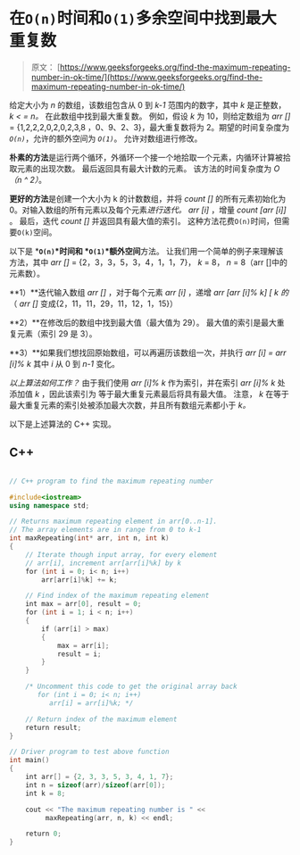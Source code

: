 # 在`O(n)`时间和`O(1)`多余空间中找到最大重复数

> 原文： [https://www.geeksforgeeks.org/find-the-maximum-repeating-number-in-ok-time/](https://www.geeksforgeeks.org/find-the-maximum-repeating-number-in-ok-time/)

给定大小为 *n* 的数组，该数组包含从 0 到 *k-1* 范围内的数字，其中 *k* 是正整数， *k < = n。* 在此数组中找到最大重复数。 例如，假设 *k* 为 10，则给定数组为 *arr []* = {1,2,2,2,0,2,0,2,3,8 ，0、9、2、3}，最大重复数将为 2。期望的时间复杂度为 *`O(n)`*，允许的额外空间为 *`O(1)`*。 允许对数组进行修改。



**朴素的方法**是运行两个循环，外循环一个接一个地拾取一个元素，内循环计算被拾取元素的出现次数。 最后返回具有最大计数的元素。 该方法的时间复杂度为 *O（n ^ 2）*。

**更好的方法**是创建一个大小为 k 的计数数组，并将 *count []* 的所有元素初始化为 0。对输入数组的所有元素以及每个元素*进行迭代。 arr [i]* ，增量 *count [arr [i]]* 。 最后，迭代 *count []* 并返回具有最大值的索引。 这种方法花费`O(n)`时间，但需要`O(k)`空间。

以下是 ***`O(n)`*时间和 *`O(1)`*额外空间**方法。 让我们用一个简单的例子来理解该方法，其中 *arr []* = {2，3，3，5，3，4，1，1，7}， *k* = 8， *n* = 8（arr []中的元素数）。

**1）**迭代输入数组 *arr []* ，对于每个元素 *arr [i]* ，递增 *arr [arr [i]% k] [ *k* 的*（ *arr []* 变成{2，11，11，29，11，12，1，15}）

**2）**在修改后的数组中找到最大值（最大值为 29）。 最大值的索引是最大重复元素（索引 29 是 3）。

**3）**如果我们想找回原始数组，可以再遍历该数组一次，并执行 *arr [i] = arr [i]% k* 其中 *i* 从 0 到 *n-1* 变化。

*以上算法如何工作？* 由于我们使用 *arr [i]% k* 作为索引，并在索引 *arr [i]% k* 处添加值 *k* ，因此该索引为 等于最大重复元素最后将具有最大值。 注意， *k* 在等于最大重复元素的索引处被添加最大次数，并且所有数组元素都小于 *k。*

以下是上述算法的 C++ 实现。

## C++ 

```cpp

// C++ program to find the maximum repeating number 

#include<iostream> 
using namespace std; 

// Returns maximum repeating element in arr[0..n-1]. 
// The array elements are in range from 0 to k-1 
int maxRepeating(int* arr, int n, int k) 
{ 
    // Iterate though input array, for every element 
    // arr[i], increment arr[arr[i]%k] by k 
    for (int i = 0; i< n; i++) 
        arr[arr[i]%k] += k; 

    // Find index of the maximum repeating element 
    int max = arr[0], result = 0; 
    for (int i = 1; i < n; i++) 
    { 
        if (arr[i] > max) 
        { 
            max = arr[i]; 
            result = i; 
        } 
    } 

    /* Uncomment this code to get the original array back 
       for (int i = 0; i< n; i++) 
          arr[i] = arr[i]%k; */

    // Return index of the maximum element 
    return result; 
} 

// Driver program to test above function 
int main() 
{ 
    int arr[] = {2, 3, 3, 5, 3, 4, 1, 7}; 
    int n = sizeof(arr)/sizeof(arr[0]); 
    int k = 8; 

    cout << "The maximum repeating number is " << 
         maxRepeating(arr, n, k) << endl; 

    return 0; 
} 

```